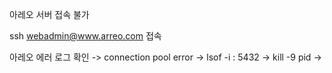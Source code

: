 
아레오 서버 접속 불가

ssh webadmin@www.arreo.com 접속

아레오 에러 로그 확인 -> connection pool error ->
lsof -i : 5432 -> kill -9 pid -> 